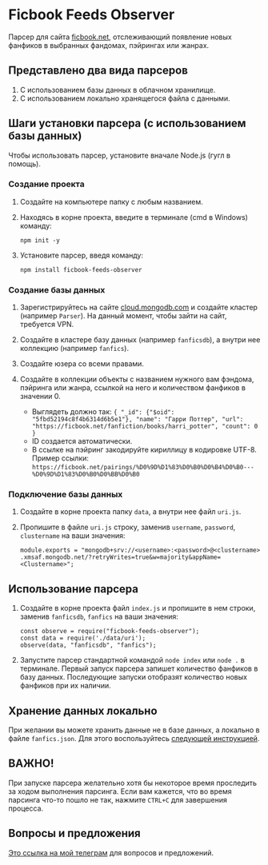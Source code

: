 # Ficbook Feeds Observer

Парсер для сайта [ficbook.net](https://ficbook.net), отслеживающий появление новых фанфиков в выбранных фандомах,
пэйрингах или жанрах.

## Представлено два вида парсеров

1. С использованием базы данных в облачном хранилище.
2. С использованием локально хранящегося файла с данными.

## Шаги установки парсера (с использованием базы данных)

Чтобы использовать парсер, установите вначале Node.js (гугл в помощь).

### Создание проекта

1. Создайте на компьютере папку с любым названием.
2. Находясь в корне проекта, введите в терминале (cmd в Windows) команду:

    ```
    npm init -y
    ```

3. Установите парсер, введя команду:

    ```
    npm install ficbook-feeds-observer
    ```

### Создание базы данных

1. Зарегистрируйтесь на сайте [cloud.mongodb.com](https://cloud.mongodb.com/) и создайте кластер (например `Parser`). На данный
   момент, чтобы зайти на сайт, требуется VPN.
2. Создайте в кластере базу данных (например `fanficsdb`), а внутри нее коллекцию (например `fanfics`).
3. Создайте юзера со всеми правами.
4. Создайте в коллекции объекты с названием нужного вам фэндома, пэйринга или жанра, ссылкой на него и количеством
   фанфиков в значении 0.

   - Выглядеть должно так:
     `{ "_id": {"$oid": "5fbd52194c8f4b6314d6b5e1"}, "name": "Гарри Поттер", "url": "https://ficbook.net/fanfiction/books/harri_potter", "count": 0 }`
   - ID создается автоматически.
   - В ссылке на пэйринг закодируйте кириллицу в кодировке UTF-8. Пример ссылки:
     `https://ficbook.net/pairings/%D0%9D%D1%83%D0%B0%D0%B4%D0%B0---%D0%9D%D1%83%D0%B0%D0%BB%D0%B0`

### Подключение базы данных

1. Создайте в корне проекта папку `data`, а внутри нее файл `uri.js`.
2. Пропишите в файле `uri.js` строку, заменив `username`, `password`, `clustername` на ваши значения:

    ```
    module.exports = "mongodb+srv://<username>:<password>@<clustername>
    .xmsaf.mongodb.net/?retryWrites=true&w=majority&appName=<Clustername>";
    ```

## Использование парсера

1. Создайте в корне проекта файл `index.js` и пропишите в нем строки, заменив `fanficsdb`, `fanfics` на ваши значения:

    ```
    const observe = require("ficbook-feeds-observer");
    const data = require('./data/uri');
    observe(data, "fanficsdb", "fanfics");
    ```

2. Запустите парсер стандартной командой `node index` или `node .` в терминале. Первый запуск парсера запишет количество фанфиков в базу данных.
   Последующие запуски отобразят количество новых фанфиков при их наличии.

## Хранение данных локально

При желании вы можете хранить данные не в базе данных, а локально в файле `fanfics.json`. Для этого
воспользуйтесь [следующей инструкцией](local/README.md).

## ВАЖНО!

При запуске парсера желательно хотя бы некоторое время проследить за ходом выполнения парсинга. Если вам кажется, что во
время парсинга что-то пошло не так, нажмите `CTRL+C` для завершения процесса.

## Вопросы и предложения

[Это ссылка на мой телеграм](https://t.me/remmus) для вопросов и предложений.